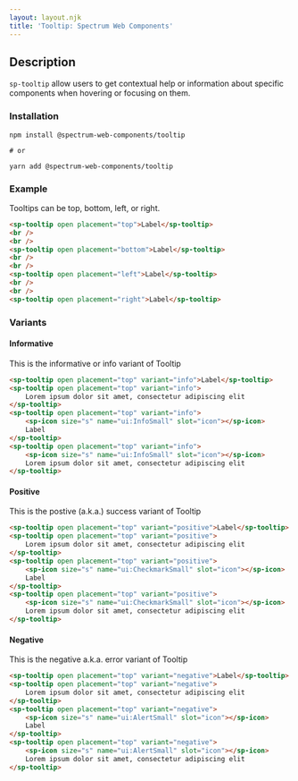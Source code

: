 ```yaml
---
layout: layout.njk
title: 'Tooltip: Spectrum Web Components'
---
```

## Description

`sp-tooltip` allow users to get contextual help or information about specific components when hovering or focusing on them.

### Installation

```
npm install @spectrum-web-components/tooltip

# or

yarn add @spectrum-web-components/tooltip
```

### Example

Tooltips can be top, bottom, left, or right.

```html
<sp-tooltip open placement="top">Label</sp-tooltip>
<br />
<br />
<sp-tooltip open placement="bottom">Label</sp-tooltip>
<br />
<br />
<sp-tooltip open placement="left">Label</sp-tooltip>
<br />
<br />
<sp-tooltip open placement="right">Label</sp-tooltip>
```

### Variants

#### Informative

This is the informative or info variant of Tooltip
<sp-icons-medium></sp-icons-medium>

```html
<sp-tooltip open placement="top" variant="info">Label</sp-tooltip>
<sp-tooltip open placement="top" variant="info">
    Lorem ipsum dolor sit amet, consectetur adipiscing elit
</sp-tooltip>
<sp-tooltip open placement="top" variant="info">
    <sp-icon size="s" name="ui:InfoSmall" slot="icon"></sp-icon>
    Label
</sp-tooltip>
<sp-tooltip open placement="top" variant="info">
    <sp-icon size="s" name="ui:InfoSmall" slot="icon"></sp-icon>
    Lorem ipsum dolor sit amet, consectetur adipiscing elit
</sp-tooltip>
```

#### Positive

This is the postive (a.k.a.) success variant of Tooltip

```html
<sp-tooltip open placement="top" variant="positive">Label</sp-tooltip>
<sp-tooltip open placement="top" variant="positive">
    Lorem ipsum dolor sit amet, consectetur adipiscing elit
</sp-tooltip>
<sp-tooltip open placement="top" variant="positive">
    <sp-icon size="s" name="ui:CheckmarkSmall" slot="icon"></sp-icon>
    Label
</sp-tooltip>
<sp-tooltip open placement="top" variant="positive">
    <sp-icon size="s" name="ui:CheckmarkSmall" slot="icon"></sp-icon>
    Lorem ipsum dolor sit amet, consectetur adipiscing elit
</sp-tooltip>
```

#### Negative

This is the negative a.k.a. error variant of Tooltip

```html
<sp-tooltip open placement="top" variant="negative">Label</sp-tooltip>
<sp-tooltip open placement="top" variant="negative">
    Lorem ipsum dolor sit amet, consectetur adipiscing elit
</sp-tooltip>
<sp-tooltip open placement="top" variant="negative">
    <sp-icon size="s" name="ui:AlertSmall" slot="icon"></sp-icon>
    Label
</sp-tooltip>
<sp-tooltip open placement="top" variant="negative">
    <sp-icon size="s" name="ui:AlertSmall" slot="icon"></sp-icon>
    Lorem ipsum dolor sit amet, consectetur adipiscing elit
</sp-tooltip>
```

